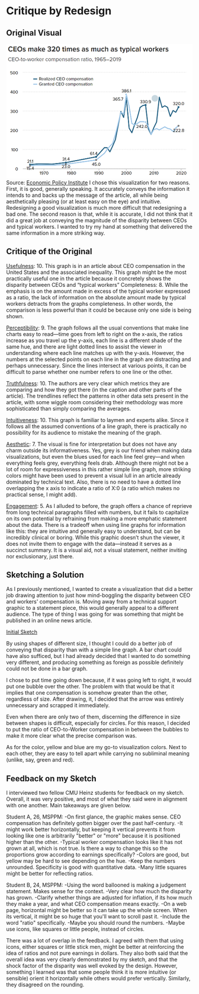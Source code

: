 # Critique by Redesign
## Original Visual
![Original Ceo-to-Worker Compensation Ratio](CeoOriginal.png)
Source: [Economic Policy Institute](https://www.epi.org/publication/ceo-compensation-surged-14-in-2019-to-21-3-million-ceos-now-earn-320-times-as-much-as-a-typical-worker/)
I chose this visualization for two reasons. First, it is good, generally speaking. It accurately conveys the information it intends to and backs up the message of the article, all while being aesthetically pleasing (or at least easy on the eye) and intuitive. Redesigning a good visualization is much more difficult that redesigning a bad one. The second reason is that, while it is accurate, I did not think that it did a great job at conveying the magnitude of the disparity between CEOs and typical workers. I wanted to try my hand at something that delivered the same information in a more striking way.

## Critique of the Original
<ins>Usefulness</ins>: 10. This graph is in an article about CEO compensation in the United States and the associated inequality. This graph might be the most practically useful one in the article because it concretely shows the disparity between CEOs and “typical workers”
Completeness: 8. While the emphasis is on the amount made in excess of the typical worker expressed as a ratio, the lack of information on the absolute amount made by typical workers detracts from the graphs completeness. In other words, the comparison is less powerful than it could be because only one side is being shown.

<ins>Perceptibility</ins>: 9. The graph follows all the usual conventions that make line charts easy to read—time goes from left to right on the x-axis, the ratios increase as you travel up the y-axis, each line is a different shade of the same hue, and there are light dotted lines to assist the viewer in understanding where each line matches up with the y-axis. However, the numbers at the selected points on each line in the graph are distracting and perhaps unnecessary. Since the lines intersect at various points, it can be difficult to parse whether one number refers to one line or the other.

<ins>Truthfulness</ins>: 10. The authors are very clear which metrics they are comparing and how they got there (in the caption and other parts of the article). The trendlines reflect the patterns in other data sets present in the article, with some wiggle room considering their methodology was more sophisticated than simply comparing the averages.

<ins>Intuitiveness</ins>: 10. This graph is familiar to laymen and experts alike. Since it follows all the assumed conventions of a line graph, there is practically no possibility for its audience to mistake the meaning of the graph.

<ins>Aesthetic</ins>: 7. The visual is fine for interpretation but does not have any charm outside its informativeness. Yes, grey is our friend when making data visualizations, but even the blues used for each line feel grey—and when everything feels grey, everything feels drab. Although there might not be a lot of room for expressiveness in this rather simple line graph, more striking colors might have been used to prevent a visual lull in an article already dominated by technical text. Also, there is no need to have a dotted line overlapping the x axis to indicate a ratio of X:0 (a ratio which makes no practical sense, I might add).

<ins>Engagement</ins>: 5. As I alluded to before, the graph offers a chance of reprieve from long technical paragraphs filled with numbers, but it fails to capitalize on its own potential by refraining from making a more emphatic statement about the data. There is a tradeoff when using line graphs for information like this: they are intuitive and generally easy to understand, but can be incredibly clinical or boring. While this graphic doesn’t shun the viewer, it does not invite them to engage with the data—instead it serves as a succinct summary. It is a visual aid, not a visual statement, neither inviting nor exclusionary, just there.

## Sketching a Solution
As I previously mentioned, I wanted to create a visualization that did a better job drawing attention to just how mind-boggling the disparity between CEO and workers' compensation is. Moving away from a technical support graphic to a statement piece, this would generally appeal to a different audience. The type of thing I was going for was something that might be published in an online news article.

[Initial Sketch](CompSketch.jpg)

By using shapes of different size, I thought I could do a better job of conveying that disparity than with a simple line graph. A bar chart could have also sufficed, but I had already decided that I wanted to do something very different, and producing something as foreign as possible definitely could not be done in a bar graph. 

I chose to put time going down because, if it was going left to right, it would put one bubble over the other. The problem with that would be that it implies that one compensation is somehow greater than the other, regardless of size. After drawing, it, I decided that the arrow was entirely unnecessary and scrapped it immediately.

Even when there are only two of them, discerning the difference in size between shapes is difficult, especially for circles. For this reason, I decided to put the ratio of CEO-to-Worker compensation in between the bubbles to make it more clear what the precise comparison was. 

As for the color, yellow and blue are my go-to visualization colors. Next to each other, they are easy to tell apart while carrying no subliminal meaning (unlike, say, green and red).

## Feedback on my Sketch
I interviewed two fellow CMU Heinz students for feedback on my sketch. Overall, it was very positive, and most of what they said were in alignment with one another. Main takeaways are given below.

Student A, 26, MSPPM:
-On first glance, the graphic makes sense. CEO compensation has definitely gotten bigger over the past half-century.
-It might work better horizontally, but keeping it vertical prevents it from looking like one is arbitrarily "better" or "more" because it is positioned higher than the other.
-Typical worker compensation looks like it has not grown at all, which is not true. Is there a way to change this so the proportions grow according to earnings specifically?
-Colors are good, but yellow may be hard to see depending on the hue.
-Keep the numbers unrounded. Specificity is good with quantitative data.
-Many little squares might be better for reflecting ratios.

Student B, 24, MSPPM:
-Using the word ballooned is making a judgement statement. Makes sense for the context.
-Very clear how much the disparity has grown.
-Clarify whether things are adjusted for inflation, if its how much they make a year, and what CEO compensation means exactly.
-On a web page, horizontal might be better so it can take up the whole screen. When its vertical, it might be so huge that you'll want to scroll past it.
-Include the word "ratio" specifically.
-Maybe you should round the numbers.
-Maybe use icons, like squares or little people, instead of circles.

There was a lot of overlap in the feedback. I agreed with them that using icons, either squares or little stick men, might be better at reinforcing the idea of ratios and not pure earnings in dollars. They also both said that the overall idea was very clearly demonstrated by my sketch, and that the shock factor of the disparity was well evoked by the design. However, something I learned was that some people think it is more intuitive (or sensible) orient it horizontally while others would prefer vertically. Similarly, they disagreed on the rounding.
